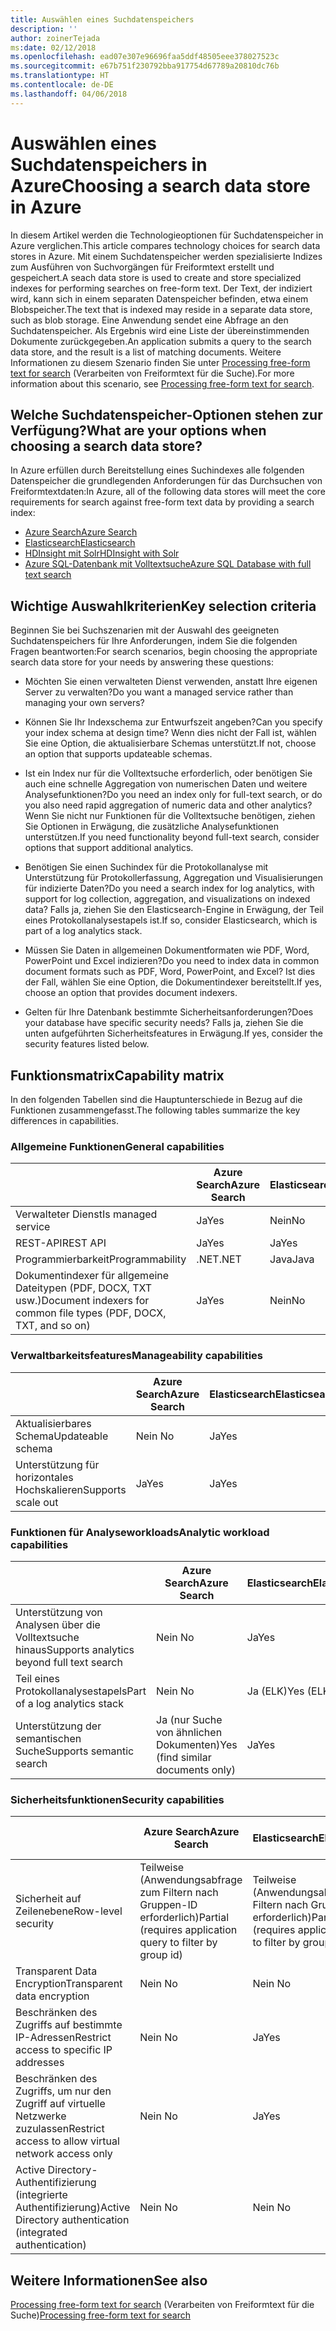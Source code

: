 ```yaml
---
title: Auswählen eines Suchdatenspeichers
description: ''
author: zoinerTejada
ms:date: 02/12/2018
ms.openlocfilehash: ead07e307e96696faa5ddf48505eee378027523c
ms.sourcegitcommit: e67b751f230792bba917754d67789a20810dc76b
ms.translationtype: HT
ms.contentlocale: de-DE
ms.lasthandoff: 04/06/2018
---
```

# <a name="choosing-a-search-data-store-in-azure"></a><span data-ttu-id="f5f2d-102">Auswählen eines Suchdatenspeichers in Azure</span><span class="sxs-lookup"><span data-stu-id="f5f2d-102">Choosing a search data store in Azure</span></span>

<span data-ttu-id="f5f2d-103">In diesem Artikel werden die Technologieoptionen für Suchdatenspeicher in Azure verglichen.</span><span class="sxs-lookup"><span data-stu-id="f5f2d-103">This article compares technology choices for search data stores in Azure.</span></span> <span data-ttu-id="f5f2d-104">Mit einem Suchdatenspeicher werden spezialisierte Indizes zum Ausführen von Suchvorgängen für Freiformtext erstellt und gespeichert.</span><span class="sxs-lookup"><span data-stu-id="f5f2d-104">A seach data store is used to create and store specialized indexes for performing searches on free-form text.</span></span> <span data-ttu-id="f5f2d-105">Der Text, der indiziert wird, kann sich in einem separaten Datenspeicher befinden, etwa einem Blobspeicher.</span><span class="sxs-lookup"><span data-stu-id="f5f2d-105">The text that is indexed may reside in a separate data store, such as blob storage.</span></span> <span data-ttu-id="f5f2d-106">Eine Anwendung sendet eine Abfrage an den Suchdatenspeicher. Als Ergebnis wird eine Liste der übereinstimmenden Dokumente zurückgegeben.</span><span class="sxs-lookup"><span data-stu-id="f5f2d-106">An application submits a query to the search data store, and the result is a list of matching documents.</span></span> <span data-ttu-id="f5f2d-107">Weitere Informationen zu diesem Szenario finden Sie unter [Processing free-form text for search](../scenarios/search.md) (Verarbeiten von Freiformtext für die Suche).</span><span class="sxs-lookup"><span data-stu-id="f5f2d-107">For more information about this scenario, see [Processing free-form text for search](../scenarios/search.md).</span></span> 

## <a name="what-are-your-options-when-choosing-a-search-data-store"></a><span data-ttu-id="f5f2d-108">Welche Suchdatenspeicher-Optionen stehen zur Verfügung?</span><span class="sxs-lookup"><span data-stu-id="f5f2d-108">What are your options when choosing a search data store?</span></span>
<span data-ttu-id="f5f2d-109">In Azure erfüllen durch Bereitstellung eines Suchindexes alle folgenden Datenspeicher die grundlegenden Anforderungen für das Durchsuchen von Freiformtextdaten:</span><span class="sxs-lookup"><span data-stu-id="f5f2d-109">In Azure, all of the following data stores will meet the core requirements for search against free-form text data by providing a search index:</span></span>
- [<span data-ttu-id="f5f2d-110">Azure Search</span><span class="sxs-lookup"><span data-stu-id="f5f2d-110">Azure Search</span></span>](/azure/search/search-what-is-azure-search)
- [<span data-ttu-id="f5f2d-111">Elasticsearch</span><span class="sxs-lookup"><span data-stu-id="f5f2d-111">Elasticsearch</span></span>](https://azuremarketplace.microsoft.com/marketplace/apps/elastic.elasticsearch?tab=Overview)
- [<span data-ttu-id="f5f2d-112">HDInsight mit Solr</span><span class="sxs-lookup"><span data-stu-id="f5f2d-112">HDInsight with Solr</span></span>](/azure/hdinsight/hdinsight-hadoop-solr-install-linux)
- [<span data-ttu-id="f5f2d-113">Azure SQL-Datenbank mit Volltextsuche</span><span class="sxs-lookup"><span data-stu-id="f5f2d-113">Azure SQL Database with full text search</span></span>](/sql/relational-databases/search/full-text-search)


## <a name="key-selection-criteria"></a><span data-ttu-id="f5f2d-114">Wichtige Auswahlkriterien</span><span class="sxs-lookup"><span data-stu-id="f5f2d-114">Key selection criteria</span></span>

<span data-ttu-id="f5f2d-115">Beginnen Sie bei Suchszenarien mit der Auswahl des geeigneten Suchdatenspeichers für Ihre Anforderungen, indem Sie die folgenden Fragen beantworten:</span><span class="sxs-lookup"><span data-stu-id="f5f2d-115">For search scenarios, begin choosing the appropriate search data store for your needs by answering these questions:</span></span>

- <span data-ttu-id="f5f2d-116">Möchten Sie einen verwalteten Dienst verwenden, anstatt Ihre eigenen Server zu verwalten?</span><span class="sxs-lookup"><span data-stu-id="f5f2d-116">Do you want a managed service rather than managing your own servers?</span></span>

- <span data-ttu-id="f5f2d-117">Können Sie Ihr Indexschema zur Entwurfszeit angeben?</span><span class="sxs-lookup"><span data-stu-id="f5f2d-117">Can you specify your index schema at design time?</span></span> <span data-ttu-id="f5f2d-118">Wenn dies nicht der Fall ist, wählen Sie eine Option, die aktualisierbare Schemas unterstützt.</span><span class="sxs-lookup"><span data-stu-id="f5f2d-118">If not, choose an option that supports updateable schemas.</span></span>

- <span data-ttu-id="f5f2d-119">Ist ein Index nur für die Volltextsuche erforderlich, oder benötigen Sie auch eine schnelle Aggregation von numerischen Daten und weitere Analysefunktionen?</span><span class="sxs-lookup"><span data-stu-id="f5f2d-119">Do you need an index only for full-text search, or do you also need rapid aggregation of numeric data and other analytics?</span></span> <span data-ttu-id="f5f2d-120">Wenn Sie nicht nur Funktionen für die Volltextsuche benötigen, ziehen Sie Optionen in Erwägung, die zusätzliche Analysefunktionen unterstützen.</span><span class="sxs-lookup"><span data-stu-id="f5f2d-120">If you need functionality beyond full-text search, consider options that support additional analytics.</span></span>

- <span data-ttu-id="f5f2d-121">Benötigen Sie einen Suchindex für die Protokollanalyse mit Unterstützung für Protokollerfassung, Aggregation und Visualisierungen für indizierte Daten?</span><span class="sxs-lookup"><span data-stu-id="f5f2d-121">Do you need a search index for log analytics, with support for log collection, aggregation, and visualizations on indexed data?</span></span> <span data-ttu-id="f5f2d-122">Falls ja, ziehen Sie den Elasticsearch-Engine in Erwägung, der Teil eines Protokollanalysestapels ist.</span><span class="sxs-lookup"><span data-stu-id="f5f2d-122">If so, consider Elasticsearch, which is part of a log analytics stack.</span></span>

- <span data-ttu-id="f5f2d-123">Müssen Sie Daten in allgemeinen Dokumentformaten wie PDF, Word, PowerPoint und Excel indizieren?</span><span class="sxs-lookup"><span data-stu-id="f5f2d-123">Do you need to index data in common document formats such as PDF, Word, PowerPoint, and Excel?</span></span> <span data-ttu-id="f5f2d-124">Ist dies der Fall, wählen Sie eine Option, die Dokumentindexer bereitstellt.</span><span class="sxs-lookup"><span data-stu-id="f5f2d-124">If yes, choose an option that provides document indexers.</span></span>

- <span data-ttu-id="f5f2d-125">Gelten für Ihre Datenbank bestimmte Sicherheitsanforderungen?</span><span class="sxs-lookup"><span data-stu-id="f5f2d-125">Does your database have specific security needs?</span></span> <span data-ttu-id="f5f2d-126">Falls ja, ziehen Sie die unten aufgeführten Sicherheitsfeatures in Erwägung.</span><span class="sxs-lookup"><span data-stu-id="f5f2d-126">If yes, consider the security features listed below.</span></span>

## <a name="capability-matrix"></a><span data-ttu-id="f5f2d-127">Funktionsmatrix</span><span class="sxs-lookup"><span data-stu-id="f5f2d-127">Capability matrix</span></span>

<span data-ttu-id="f5f2d-128">In den folgenden Tabellen sind die Hauptunterschiede in Bezug auf die Funktionen zusammengefasst.</span><span class="sxs-lookup"><span data-stu-id="f5f2d-128">The following tables summarize the key differences in capabilities.</span></span>

### <a name="general-capabilities"></a><span data-ttu-id="f5f2d-129">Allgemeine Funktionen</span><span class="sxs-lookup"><span data-stu-id="f5f2d-129">General capabilities</span></span>

| | <span data-ttu-id="f5f2d-130">Azure Search</span><span class="sxs-lookup"><span data-stu-id="f5f2d-130">Azure Search</span></span> | <span data-ttu-id="f5f2d-131">Elasticsearch</span><span class="sxs-lookup"><span data-stu-id="f5f2d-131">Elasticsearch</span></span> | <span data-ttu-id="f5f2d-132">HDInsight mit Solr</span><span class="sxs-lookup"><span data-stu-id="f5f2d-132">HDInsight with Solr</span></span> | <span data-ttu-id="f5f2d-133">SQL-Datenbank</span><span class="sxs-lookup"><span data-stu-id="f5f2d-133">SQL Database</span></span> | 
| --- | --- | --- | --- | --- | 
| <span data-ttu-id="f5f2d-134">Verwalteter Dienst</span><span class="sxs-lookup"><span data-stu-id="f5f2d-134">Is managed service</span></span> | <span data-ttu-id="f5f2d-135">Ja</span><span class="sxs-lookup"><span data-stu-id="f5f2d-135">Yes</span></span> | <span data-ttu-id="f5f2d-136">Nein</span><span class="sxs-lookup"><span data-stu-id="f5f2d-136">No</span></span> | <span data-ttu-id="f5f2d-137">Ja</span><span class="sxs-lookup"><span data-stu-id="f5f2d-137">Yes</span></span> | <span data-ttu-id="f5f2d-138">Ja</span><span class="sxs-lookup"><span data-stu-id="f5f2d-138">Yes</span></span> |  
| <span data-ttu-id="f5f2d-139">REST-API</span><span class="sxs-lookup"><span data-stu-id="f5f2d-139">REST API</span></span> | <span data-ttu-id="f5f2d-140">Ja</span><span class="sxs-lookup"><span data-stu-id="f5f2d-140">Yes</span></span> | <span data-ttu-id="f5f2d-141">Ja</span><span class="sxs-lookup"><span data-stu-id="f5f2d-141">Yes</span></span> | <span data-ttu-id="f5f2d-142">Ja</span><span class="sxs-lookup"><span data-stu-id="f5f2d-142">Yes</span></span> | <span data-ttu-id="f5f2d-143">Nein </span><span class="sxs-lookup"><span data-stu-id="f5f2d-143">No</span></span> |
| <span data-ttu-id="f5f2d-144">Programmierbarkeit</span><span class="sxs-lookup"><span data-stu-id="f5f2d-144">Programmability</span></span> | <span data-ttu-id="f5f2d-145">.NET</span><span class="sxs-lookup"><span data-stu-id="f5f2d-145">.NET</span></span> | <span data-ttu-id="f5f2d-146">Java</span><span class="sxs-lookup"><span data-stu-id="f5f2d-146">Java</span></span> | <span data-ttu-id="f5f2d-147">Java</span><span class="sxs-lookup"><span data-stu-id="f5f2d-147">Java</span></span> | <span data-ttu-id="f5f2d-148">T-SQL</span><span class="sxs-lookup"><span data-stu-id="f5f2d-148">T-SQL</span></span> | 
| <span data-ttu-id="f5f2d-149">Dokumentindexer für allgemeine Dateitypen (PDF, DOCX, TXT usw.)</span><span class="sxs-lookup"><span data-stu-id="f5f2d-149">Document indexers for common file types (PDF, DOCX, TXT, and so on)</span></span> | <span data-ttu-id="f5f2d-150">Ja</span><span class="sxs-lookup"><span data-stu-id="f5f2d-150">Yes</span></span> | <span data-ttu-id="f5f2d-151">Nein</span><span class="sxs-lookup"><span data-stu-id="f5f2d-151">No</span></span> | <span data-ttu-id="f5f2d-152">Ja</span><span class="sxs-lookup"><span data-stu-id="f5f2d-152">Yes</span></span> | <span data-ttu-id="f5f2d-153">Nein </span><span class="sxs-lookup"><span data-stu-id="f5f2d-153">No</span></span> |

### <a name="manageability-capabilities"></a><span data-ttu-id="f5f2d-154">Verwaltbarkeitsfeatures</span><span class="sxs-lookup"><span data-stu-id="f5f2d-154">Manageability capabilities</span></span>

| | <span data-ttu-id="f5f2d-155">Azure Search</span><span class="sxs-lookup"><span data-stu-id="f5f2d-155">Azure Search</span></span> | <span data-ttu-id="f5f2d-156">Elasticsearch</span><span class="sxs-lookup"><span data-stu-id="f5f2d-156">Elasticsearch</span></span> | <span data-ttu-id="f5f2d-157">HDInsight mit Solr</span><span class="sxs-lookup"><span data-stu-id="f5f2d-157">HDInsight with Solr</span></span> | <span data-ttu-id="f5f2d-158">SQL-Datenbank</span><span class="sxs-lookup"><span data-stu-id="f5f2d-158">SQL Database</span></span> | 
| --- | --- | --- | --- | --- |
| <span data-ttu-id="f5f2d-159">Aktualisierbares Schema</span><span class="sxs-lookup"><span data-stu-id="f5f2d-159">Updateable schema</span></span> | <span data-ttu-id="f5f2d-160">Nein </span><span class="sxs-lookup"><span data-stu-id="f5f2d-160">No</span></span> | <span data-ttu-id="f5f2d-161">Ja</span><span class="sxs-lookup"><span data-stu-id="f5f2d-161">Yes</span></span> | <span data-ttu-id="f5f2d-162">Ja</span><span class="sxs-lookup"><span data-stu-id="f5f2d-162">Yes</span></span> | <span data-ttu-id="f5f2d-163">Ja</span><span class="sxs-lookup"><span data-stu-id="f5f2d-163">Yes</span></span> |
| <span data-ttu-id="f5f2d-164">Unterstützung für horizontales Hochskalieren</span><span class="sxs-lookup"><span data-stu-id="f5f2d-164">Supports scale out</span></span>  | <span data-ttu-id="f5f2d-165">Ja</span><span class="sxs-lookup"><span data-stu-id="f5f2d-165">Yes</span></span> | <span data-ttu-id="f5f2d-166">Ja</span><span class="sxs-lookup"><span data-stu-id="f5f2d-166">Yes</span></span> | <span data-ttu-id="f5f2d-167">Ja</span><span class="sxs-lookup"><span data-stu-id="f5f2d-167">Yes</span></span> | <span data-ttu-id="f5f2d-168">Nein </span><span class="sxs-lookup"><span data-stu-id="f5f2d-168">No</span></span> |

### <a name="analytic-workload-capabilities"></a><span data-ttu-id="f5f2d-169">Funktionen für Analyseworkloads</span><span class="sxs-lookup"><span data-stu-id="f5f2d-169">Analytic workload capabilities</span></span>

| | <span data-ttu-id="f5f2d-170">Azure Search</span><span class="sxs-lookup"><span data-stu-id="f5f2d-170">Azure Search</span></span> | <span data-ttu-id="f5f2d-171">Elasticsearch</span><span class="sxs-lookup"><span data-stu-id="f5f2d-171">Elasticsearch</span></span> | <span data-ttu-id="f5f2d-172">HDInsight mit Solr</span><span class="sxs-lookup"><span data-stu-id="f5f2d-172">HDInsight with Solr</span></span> | <span data-ttu-id="f5f2d-173">SQL Databash</span><span class="sxs-lookup"><span data-stu-id="f5f2d-173">SQL Databash</span></span> | 
| --- | --- | --- | --- | --- | 
| <span data-ttu-id="f5f2d-174">Unterstützung von Analysen über die Volltextsuche hinaus</span><span class="sxs-lookup"><span data-stu-id="f5f2d-174">Supports analytics beyond full text search</span></span> | <span data-ttu-id="f5f2d-175">Nein </span><span class="sxs-lookup"><span data-stu-id="f5f2d-175">No</span></span> | <span data-ttu-id="f5f2d-176">Ja</span><span class="sxs-lookup"><span data-stu-id="f5f2d-176">Yes</span></span> | <span data-ttu-id="f5f2d-177">Ja</span><span class="sxs-lookup"><span data-stu-id="f5f2d-177">Yes</span></span> | <span data-ttu-id="f5f2d-178">Ja</span><span class="sxs-lookup"><span data-stu-id="f5f2d-178">Yes</span></span> |
| <span data-ttu-id="f5f2d-179">Teil eines Protokollanalysestapels</span><span class="sxs-lookup"><span data-stu-id="f5f2d-179">Part of a log analytics stack</span></span> | <span data-ttu-id="f5f2d-180">Nein </span><span class="sxs-lookup"><span data-stu-id="f5f2d-180">No</span></span> | <span data-ttu-id="f5f2d-181">Ja (ELK)</span><span class="sxs-lookup"><span data-stu-id="f5f2d-181">Yes (ELK)</span></span> |  <span data-ttu-id="f5f2d-182">Nein </span><span class="sxs-lookup"><span data-stu-id="f5f2d-182">No</span></span> | <span data-ttu-id="f5f2d-183">Nein </span><span class="sxs-lookup"><span data-stu-id="f5f2d-183">No</span></span> |
| <span data-ttu-id="f5f2d-184">Unterstützung der semantischen Suche</span><span class="sxs-lookup"><span data-stu-id="f5f2d-184">Supports semantic search</span></span> | <span data-ttu-id="f5f2d-185">Ja (nur Suche von ähnlichen Dokumenten)</span><span class="sxs-lookup"><span data-stu-id="f5f2d-185">Yes (find similar documents only)</span></span> | <span data-ttu-id="f5f2d-186">Ja</span><span class="sxs-lookup"><span data-stu-id="f5f2d-186">Yes</span></span> | <span data-ttu-id="f5f2d-187">Ja</span><span class="sxs-lookup"><span data-stu-id="f5f2d-187">Yes</span></span> | <span data-ttu-id="f5f2d-188">Ja</span><span class="sxs-lookup"><span data-stu-id="f5f2d-188">Yes</span></span> | 

### <a name="security-capabilities"></a><span data-ttu-id="f5f2d-189">Sicherheitsfunktionen</span><span class="sxs-lookup"><span data-stu-id="f5f2d-189">Security capabilities</span></span>

| | <span data-ttu-id="f5f2d-190">Azure Search</span><span class="sxs-lookup"><span data-stu-id="f5f2d-190">Azure Search</span></span> | <span data-ttu-id="f5f2d-191">Elasticsearch</span><span class="sxs-lookup"><span data-stu-id="f5f2d-191">Elasticsearch</span></span> | <span data-ttu-id="f5f2d-192">HDInsight mit Solr</span><span class="sxs-lookup"><span data-stu-id="f5f2d-192">HDInsight with Solr</span></span> | <span data-ttu-id="f5f2d-193">SQL Databash</span><span class="sxs-lookup"><span data-stu-id="f5f2d-193">SQL Databash</span></span> | 
| --- | --- | --- | --- | --- | 
| <span data-ttu-id="f5f2d-194">Sicherheit auf Zeilenebene</span><span class="sxs-lookup"><span data-stu-id="f5f2d-194">Row-level security</span></span> | <span data-ttu-id="f5f2d-195">Teilweise (Anwendungsabfrage zum Filtern nach Gruppen-ID erforderlich)</span><span class="sxs-lookup"><span data-stu-id="f5f2d-195">Partial (requires application query to filter by group id)</span></span> | <span data-ttu-id="f5f2d-196">Teilweise (Anwendungsabfrage zum Filtern nach Gruppen-ID erforderlich)</span><span class="sxs-lookup"><span data-stu-id="f5f2d-196">Partial (requires application query to filter by group id)</span></span> | <span data-ttu-id="f5f2d-197">Ja</span><span class="sxs-lookup"><span data-stu-id="f5f2d-197">Yes</span></span> | <span data-ttu-id="f5f2d-198">Ja</span><span class="sxs-lookup"><span data-stu-id="f5f2d-198">Yes</span></span> | 
| <span data-ttu-id="f5f2d-199">Transparent Data Encryption</span><span class="sxs-lookup"><span data-stu-id="f5f2d-199">Transparent data encryption</span></span> | <span data-ttu-id="f5f2d-200">Nein </span><span class="sxs-lookup"><span data-stu-id="f5f2d-200">No</span></span> | <span data-ttu-id="f5f2d-201">Nein </span><span class="sxs-lookup"><span data-stu-id="f5f2d-201">No</span></span> | <span data-ttu-id="f5f2d-202">Nein </span><span class="sxs-lookup"><span data-stu-id="f5f2d-202">No</span></span> | <span data-ttu-id="f5f2d-203">Ja</span><span class="sxs-lookup"><span data-stu-id="f5f2d-203">Yes</span></span> |  
| <span data-ttu-id="f5f2d-204">Beschränken des Zugriffs auf bestimmte IP-Adressen</span><span class="sxs-lookup"><span data-stu-id="f5f2d-204">Restrict access to specific IP addresses</span></span> | <span data-ttu-id="f5f2d-205">Nein </span><span class="sxs-lookup"><span data-stu-id="f5f2d-205">No</span></span> | <span data-ttu-id="f5f2d-206">Ja</span><span class="sxs-lookup"><span data-stu-id="f5f2d-206">Yes</span></span> | <span data-ttu-id="f5f2d-207">Ja</span><span class="sxs-lookup"><span data-stu-id="f5f2d-207">Yes</span></span> | <span data-ttu-id="f5f2d-208">Ja</span><span class="sxs-lookup"><span data-stu-id="f5f2d-208">Yes</span></span> |   
| <span data-ttu-id="f5f2d-209">Beschränken des Zugriffs, um nur den Zugriff auf virtuelle Netzwerke zuzulassen</span><span class="sxs-lookup"><span data-stu-id="f5f2d-209">Restrict access to allow virtual network access only</span></span> | <span data-ttu-id="f5f2d-210">Nein </span><span class="sxs-lookup"><span data-stu-id="f5f2d-210">No</span></span> | <span data-ttu-id="f5f2d-211">Ja</span><span class="sxs-lookup"><span data-stu-id="f5f2d-211">Yes</span></span> | <span data-ttu-id="f5f2d-212">Ja</span><span class="sxs-lookup"><span data-stu-id="f5f2d-212">Yes</span></span> | <span data-ttu-id="f5f2d-213">Ja</span><span class="sxs-lookup"><span data-stu-id="f5f2d-213">Yes</span></span> |  
| <span data-ttu-id="f5f2d-214">Active Directory-Authentifizierung (integrierte Authentifizierung)</span><span class="sxs-lookup"><span data-stu-id="f5f2d-214">Active Directory authentication (integrated authentication)</span></span> | <span data-ttu-id="f5f2d-215">Nein </span><span class="sxs-lookup"><span data-stu-id="f5f2d-215">No</span></span> | <span data-ttu-id="f5f2d-216">Nein </span><span class="sxs-lookup"><span data-stu-id="f5f2d-216">No</span></span> | <span data-ttu-id="f5f2d-217">Nein </span><span class="sxs-lookup"><span data-stu-id="f5f2d-217">No</span></span> | <span data-ttu-id="f5f2d-218">Ja</span><span class="sxs-lookup"><span data-stu-id="f5f2d-218">Yes</span></span> | 

## <a name="see-also"></a><span data-ttu-id="f5f2d-219">Weitere Informationen</span><span class="sxs-lookup"><span data-stu-id="f5f2d-219">See also</span></span>

<span data-ttu-id="f5f2d-220">[Processing free-form text for search](../scenarios/search.md) (Verarbeiten von Freiformtext für die Suche)</span><span class="sxs-lookup"><span data-stu-id="f5f2d-220">[Processing free-form text for search](../scenarios/search.md)</span></span>